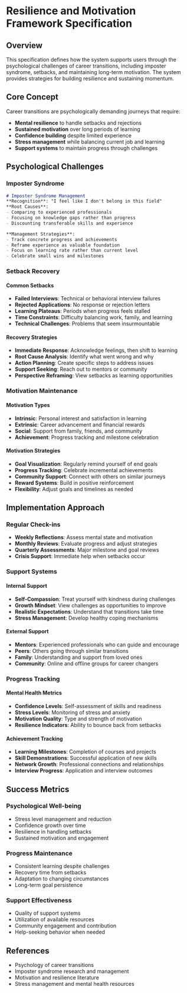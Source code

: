 # Resilience and Motivation Framework Specification

## Overview

This specification defines how the system supports users through the psychological challenges of career transitions, including imposter syndrome, setbacks, and maintaining long-term motivation. The system provides strategies for building resilience and sustaining momentum.

## Core Concept

Career transitions are psychologically demanding journeys that require:
- **Mental resilience** to handle setbacks and rejections
- **Sustained motivation** over long periods of learning
- **Confidence building** despite limited experience
- **Stress management** while balancing current job and learning
- **Support systems** to maintain progress through challenges

## Psychological Challenges

### Imposter Syndrome
```markdown
# Imposter Syndrome Management
**Recognition**: "I feel like I don't belong in this field"
**Root Causes**: 
- Comparing to experienced professionals
- Focusing on knowledge gaps rather than progress
- Discounting transferable skills and experience

**Management Strategies**:
- Track concrete progress and achievements
- Reframe experience as valuable foundation
- Focus on learning rate rather than current level
- Celebrate small wins and milestones
```

### Setback Recovery

#### Common Setbacks
- **Failed Interviews**: Technical or behavioral interview failures
- **Rejected Applications**: No response or rejection letters
- **Learning Plateaus**: Periods when progress feels stalled
- **Time Constraints**: Difficulty balancing work, family, and learning
- **Technical Challenges**: Problems that seem insurmountable

#### Recovery Strategies
- **Immediate Response**: Acknowledge feelings, then shift to learning
- **Root Cause Analysis**: Identify what went wrong and why
- **Action Planning**: Create specific steps to address issues
- **Support Seeking**: Reach out to mentors or community
- **Perspective Reframing**: View setbacks as learning opportunities

### Motivation Maintenance

#### Motivation Types
- **Intrinsic**: Personal interest and satisfaction in learning
- **Extrinsic**: Career advancement and financial rewards
- **Social**: Support from family, friends, and community
- **Achievement**: Progress tracking and milestone celebration

#### Motivation Strategies
- **Goal Visualization**: Regularly remind yourself of end goals
- **Progress Tracking**: Celebrate incremental achievements
- **Community Support**: Connect with others on similar journeys
- **Reward Systems**: Build in positive reinforcement
- **Flexibility**: Adjust goals and timelines as needed

## Implementation Approach

### Regular Check-ins
- **Weekly Reflections**: Assess mental state and motivation
- **Monthly Reviews**: Evaluate progress and adjust strategies
- **Quarterly Assessments**: Major milestone and goal reviews
- **Crisis Support**: Immediate help when setbacks occur

### Support Systems

#### Internal Support
- **Self-Compassion**: Treat yourself with kindness during challenges
- **Growth Mindset**: View challenges as opportunities to improve
- **Realistic Expectations**: Understand that transitions take time
- **Stress Management**: Develop healthy coping mechanisms

#### External Support
- **Mentors**: Experienced professionals who can guide and encourage
- **Peers**: Others going through similar transitions
- **Family**: Understanding and support from loved ones
- **Community**: Online and offline groups for career changers

### Progress Tracking

#### Mental Health Metrics
- **Confidence Levels**: Self-assessment of skills and readiness
- **Stress Levels**: Monitoring of stress and anxiety
- **Motivation Quality**: Type and strength of motivation
- **Resilience Indicators**: Ability to bounce back from setbacks

#### Achievement Tracking
- **Learning Milestones**: Completion of courses and projects
- **Skill Demonstrations**: Successful application of new skills
- **Network Growth**: Professional connections and relationships
- **Interview Progress**: Application and interview outcomes

## Success Metrics

### Psychological Well-being
- Stress level management and reduction
- Confidence growth over time
- Resilience in handling setbacks
- Sustained motivation and engagement

### Progress Maintenance
- Consistent learning despite challenges
- Recovery time from setbacks
- Adaptation to changing circumstances
- Long-term goal persistence

### Support Effectiveness
- Quality of support systems
- Utilization of available resources
- Community engagement and contribution
- Help-seeking behavior when needed

## References

- Psychology of career transitions
- Imposter syndrome research and management
- Motivation and resilience literature
- Stress management and mental health resources 